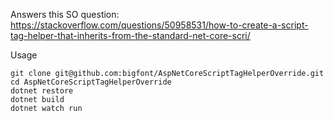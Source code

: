 
Answers this SO question: https://stackoverflow.com/questions/50958531/how-to-create-a-script-tag-helper-that-inherits-from-the-standard-net-core-scri/

Usage

    git clone git@github.com:bigfont/AspNetCoreScriptTagHelperOverride.git
    cd AspNetCoreScriptTagHelperOverride
    dotnet restore
    dotnet build
    dotnet watch run
